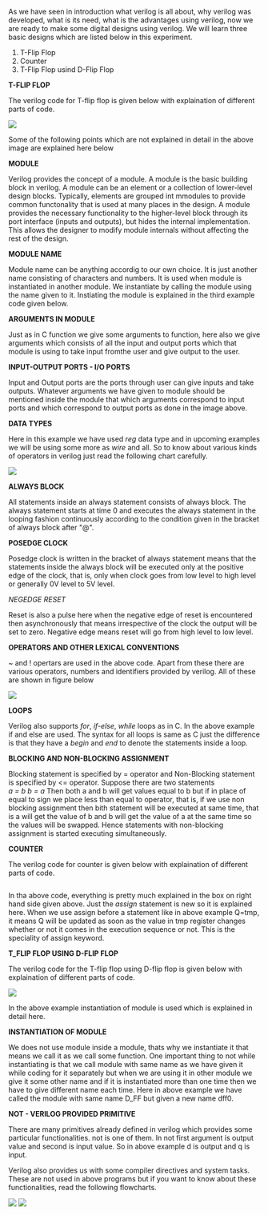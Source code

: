 As we have seen in introduction what verilog is all about, why verilog was developed, what is its need, what is the advantages using verilog, now we are ready to make some digital designs using verilog. We will learn three basic designs which are listed below in this experiment.  

1. T-Flip Flop  
2. Counter  
3. T-Flip Flop usind D-Flip Flop  

**T-FLIP FLOP**  

The verilog code for T-flip flop is given below with explaination of different parts of code.  

<img src="images/t.jpg">  

Some of the following points which are not explained in detail in the above image are explained here below  

**MODULE**

Verilog provides the concept of a module. A module is the basic building block in verilog. A module can be an element or a collection of lower-level design blocks. Typically, elements are grouped int mmodules to provide common functonality that is used at many places in the design. A module provides the necessary functionality to the higher-level block through its port interface (inputs and outputs), but hides the internal implementation. This allows the designer to modify module internals without affecting the rest of the design.  

**MODULE NAME**

Module name can be anything accordig to our own choice. It is just another name consisting of characters and numbers. It is used when module is instantiated in another module. We instantiate by calling the module using the name given to it. Instiating the module is explained in the third example code given below.  

**ARGUMENTS IN MODULE**

Just as in C function we give some arguments to function, here also we give arguments which consists of all the input and output ports which that module is using to take input fromthe user and give output to the user.  


**INPUT-OUTPUT PORTS - I/O PORTS**

Input and Output ports are the ports through user can give inputs and take outputs. Whatever arguments we have given to module should be mentioned inside the module that which arguments correspond to input ports and which correspond to output ports as done in the image above.  

**DATA TYPES**

Here in this example we have used *reg* data type and in upcoming examples we will be using some more as *wire* and all. So to know about various kinds of operators in verilog just read the following chart carefully.  

<img src="images/data.jpg">  

**ALWAYS BLOCK**  

All statements inside an always statement consists of always block. The always statement starts at time 0 and executes the always statement in the looping fashion continuously according to the condition given in the bracket of always block after "@".  

**POSEDGE CLOCK**

Posedge clock is written in the bracket of always statement means that the statements inside the always block will be executed only at the positive edge of the clock, that is, only when clock goes from low level to high level or generally 0V level to 5V level.  

*NEGEDGE RESET*

Reset is also a pulse here when the negative edge of reset is encountered then asynchronously that means irrespective of the clock the output will be set to zero. Negative edge means reset will go from high level to low level.  


**OPERATORS AND OTHER LEXICAL CONVENTIONS**

~ and ! opertars are used in the above code. Apart from these there are various operators, numbers and identifiers provided by verilog. All of these are shown in figure below  

<img src="images/lex.jpg">  

**LOOPS**

Verilog also supports *for*, *if-else*, *while* loops as in C. In the above example if and else are used. The syntax for all loops is same as C just the difference is that they have a *begin* and *end* to denote the statements inside a loop.  

**BLOCKING AND NON-BLOCKING ASSIGNMENT**  

Blocking statement is specified by = operator and Non-Blocking statement is specified by <= operator. Suppose there are two statements  
*a = b*
*b = a*
Then both a and b will get values equal to b but if in place of equal to sign we place less than equal to operator, that is, if we use non blocking assignment then bith statement will be executed at same time, that is a will get the value of b and b will get the value of a at the same time so the values will be swapped. Hence statements with non-blocking assignment is started executing simultaneously.  

**COUNTER**

The verilog code for counter is given below with explaination of different parts of code.  

<img sr="images/c.jpg">  

In tha above code, everything is pretty much explained in the box on right hand side given above. Just the *assign* statement is new so it is explained here. When we use assign before a statement like in above example Q=tmp, it means Q will be updated as soon as the value in tmp register changes whether or not it comes in the execution sequence or not. This is the speciality of assign keyword.  


**T_FLIP FLOP USING D-FLIP FLOP**

The verilog code for the T-flip flop using D-flip flop is given below with explaination of different parts of code.  

<img src="images/td.jpg">  

In the above example instantiation of module is used which is explained in detail here.  

**INSTANTIATION OF MODULE**  

We does not use module inside a module, thats why we instantiate it that means we call it as we call some function. One important thing to not while instantiating is that we call module with same name as we have given it while coding for it separately but when we are using it in other module we give it some other name and if it is instantiated more than one time then we have to give different name each time. Here in above example we have called the module with same name D_FF but given a new name dff0.  


**NOT - VERILOG PROVIDED PRIMITIVE**

There are many primitives already defined in verilog which provides some particular functionalities. not is one of them. In not first argument is output value and second is input value. So in above example d is output and q is input.  

Verilog also provides us with some compiler directives and system tasks. These are not used in above programs but if you want to know about these functionalities, read the following flowcharts.  

<img src="images/task.jpg">  

<img src="images/direc.jpg">  


